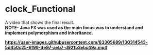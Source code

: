 # clock_Functional
A video that shows the final result.</br>
<b>NOTE- Java FX was used as the main focus was to understand and implement polymorphism and inheritance. 

https://user-images.githubusercontent.com/83305689/130314543-5d450c25-6f99-4e97-aeb7-d92153ebc49a.mp4
